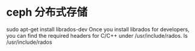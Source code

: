 
 
 ceph 分布式存储
 =======
 
 sudo apt-get install librados-dev
 Once you install librados for developers, you can find the required headers for C/C++ under /usr/include/rados.
 ls /usr/include/rados
 